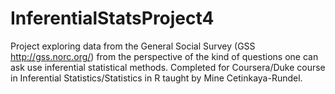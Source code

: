 # InferentialStatsProject4

Project exploring data from the General Social Survey (GSS <http://gss.norc.org/>) from the perspective of the kind of questions one can ask use inferential statistical methods. Completed for Coursera/Duke course in Inferential Statistics/Statistics in R taught by Mine Cetinkaya-Rundel.

